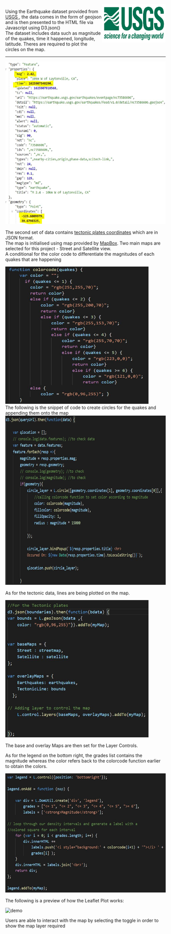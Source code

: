 <img src="snips/1-Logo.png" alt="Logo" width="200" height="120" align="right">

Using the Earthquake dataset provided from <a href="https://earthquake.usgs.gov/earthquakes/feed/v1.0/summary/all_day.geojson">USGS </a>, the data comes in the form of geojson and is then presented to the HTML file via Javascript using D3.json() <br>
The dataset includes data such as magnitude of the quakes, time it happened, longitude, latitude. 
Theres are required to plot the circles on the map.
<hr>

<img src="snips/geojsondata.JPG" alt="geodata" width="540" height="510">

The second set of data contains <a href="https://github.com/fraxen/tectonicplates">tectonic plates coordinates</a> which are in JSON format.  
The map is initialised using map provided by <a href="https://www.mapbox.com/">MapBox</a>.
Two main maps are selected for this project - Street and Satellite view. <br>
A conditional for the color code to differentiate the magnitudes of each quakes that are happening 

<img src="snips/colorcode.JPG" alt="Color Code function"  width="450" height="430"> 

<br>
The following is the snippet of code to create circles for the quakes and appending them onto the map
<img src="snips/quakes.JPG" alt="Quakes Data" width="650" height="530"> 

As for the tectonic data, lines are being plotted on the map.

<img src="snips/tectonic.JPG" alt="Tectonic Data" width="450" height="430"> 

The base and overlay Maps are then set for the Layer Controls. 

As for the legend on the bottom right, the grades list contains the magnitude whereas the color refers back to the colorcode function earlier to obtain the colors. 

<img src="snips/legend.JPG" alt="legend" width="595" height="373"> 

The following is a preview of how the Leaflet Plot works:

<img src="snips/leafletdemo.gif" alt="demo" width="960" height="560">

Users are able to interact with the map by selecting the toggle in order to show the map layer required<br>


